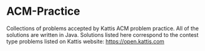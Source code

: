 # ACM-Practice
Collections of problems accepted by Kattis ACM problem practice. All of the solutions are written in Java. 
Solutions listed here correspond to the contest type problems listed on Kattis website: https://open.kattis.com
